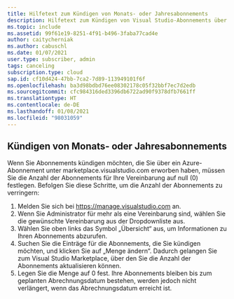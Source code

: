 ```yaml
---
title: Hilfetext zum Kündigen von Monats- oder Jahresabonnements
description: Hilfetext zum Kündigen von Visual Studio-Abonnements über marketplace.visualstudio.com
ms.topic: include
ms.assetid: 99f61e19-8251-4f91-b496-3faba77cad4e
author: caitycherniak
ms.author: cabuschl
ms.date: 01/07/2021
user.type: subscriber, admin
tags: canceling
subscription.type: cloud
sap.id: cf10d424-47bb-7ca2-7d89-113949101f6f
ms.openlocfilehash: ba3d98bdbd76ee08302178c05f32bbf7ec7d2edb
ms.sourcegitcommit: cfc984316ded3396db6722ad90f9378dfb7661ff
ms.translationtype: HT
ms.contentlocale: de-DE
ms.lasthandoff: 01/08/2021
ms.locfileid: "98031059"
---
```

## <a name="canceling-monthly-and-annual-subscriptions"></a>Kündigen von Monats- oder Jahresabonnements

Wenn Sie Abonnements kündigen möchten, die Sie über ein Azure-Abonnement unter marketplace.visualstudio.com erworben haben, müssen Sie die Anzahl der Abonnements für Ihre Vereinbarung auf null (0) festlegen. Befolgen Sie diese Schritte, um die Anzahl der Abonnements zu verringern: 

1. Melden Sie sich bei https://manage.visualstudio.com an.
2. Wenn Sie Administrator für mehr als eine Vereinbarung sind, wählen Sie die gewünschte Vereinbarung aus der Dropdownliste aus. 
3. Wählen Sie oben links das Symbol „Übersicht“ aus, um Informationen zu Ihren Abonnements abzurufen. 
4. Suchen Sie die Einträge für die Abonnements, die Sie kündigen möchten, und klicken Sie auf „Menge ändern“. Dadurch gelangen Sie zum Visual Studio Marketplace, über den Sie die Anzahl der Abonnements aktualisieren können.  
5. Legen Sie die Menge auf 0 fest. Ihre Abonnements bleiben bis zum geplanten Abrechnungsdatum bestehen, werden jedoch nicht verlängert, wenn das Abrechnungsdatum erreicht ist.